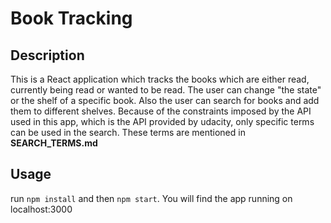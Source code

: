 # Book Tracking

## Description
This is a React application which tracks the books which are either read, currently being read or wanted to be read. The user can change "the state" or the shelf of a specific book. Also the user can search for books and add them to different shelves. Because of the constraints imposed by the API used in this app, which is the API provided by udacity, only specific terms can be used in the search. These terms are mentioned in **SEARCH_TERMS.md**

## Usage
run `npm install` and then `npm start`. You will find the app running on localhost:3000


